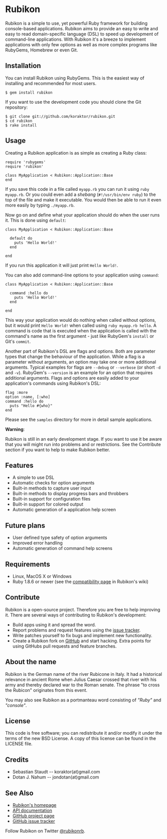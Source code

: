 Rubikon
=======

Rubikon is a simple to use, yet powerful Ruby framework for building
console-based applications.
Rubikon aims to provide an easy to write and easy to read domain-specific
language (DSL) to speed up development of command-line applications. With
Rubikon it's a breeze to implement applications with only few options as well
as more complex programs like RubyGems, Homebrew or even Git.

## Installation

You can install Rubikon using RubyGems. This is the easiest way of installing
and recommended for most users.

    $ gem install rubikon

If you want to use the development code you should clone the Git repository:

    $ git clone git://github.com/koraktor/rubikon.git
    $ cd rubikon
    $ rake install

## Usage

Creating a Rubikon application is as simple as creating a Ruby class:

    require 'rubygems'
    require 'rubikon'

    class MyApplication < Rubikon::Application::Base
    end

If you save this code in a file called `myapp.rb` you can run it using
`ruby myapp.rb`. Or you could even add a *shebang* (`#!/usr/bin/env ruby`) to
the top of the file and make it executable. You would then be able to run it
even more easily by typing `./myapp.rb`.

Now go on and define what your application should do when the user runs it.
This is done using `default`:

    class MyApplication < Rubikon::Application::Base

      default do
        puts 'Hello World!'
      end

    end

If you run this application it will just print `Hello World!`.

You can also add command-line options to your application using `command`:

    class MyApplication < Rubikon::Application::Base

      command :hello do
        puts 'Hello World!'
      end

    end

This way your application would do nothing when called without options, but it
would print `Hello World!` when called using `ruby myapp.rb hello`. A command
is code that is executed when the application is called with the command's name
as the first argument - just like RubyGem's `install` or Git's `commit`.

Another part of Rubikon's DSL are flags and options. Both are parameter types
that change the behaviour of the application. While a flag is a parameter
without arguments, an option may take one or more additional arguments. Typical
examples for flags are `--debug` or `--verbose` (or short `-d` and `-v`).
RubyGem's `--version` is an example for an option that requires additional
arguments.
Flags and options are easily added to your application's commands using
Rubikon's DSL:

    flag :more
    option :name, [:who]
    command :hello do
      puts "Hello #{who}"
    end

Please see the `samples` directory for more in detail sample applications.

**Warning**:

Rubikon is still in an early development stage. If you want to use it be aware
that you will might run into problems and or restrictions. See the Contribute
section if you want to help to make Rubikon better.

## Features

* A simple to use DSL
* Automatic checks for option arguments
* Built-in methods to capture user input
* Built-in methods to display progress bars and throbbers
* Built-in support for configuration files
* Built-in support for colored output
* Automatic generation of a application help screen

## Future plans

* User defined type safety of option arguments
* Improved error handling
* Automatic generation of command help screens

## Requirements

* Linux, MacOS X or Windows
* Ruby 1.8.6 or newer (see the [compatibility page][4] in Rubikon's wiki)

## Contribute

Rubikon is a open-source project. Therefore you are free to help improving it.
There are several ways of contributing to Rubikon's development:

* Build apps using it and spread the word.
* Report problems and request features using the [issue tracker][2].
* Write patches yourself to fix bugs and implement new functionality.
* Create a Rubikon fork on [GitHub][1] and start hacking. Extra points for
  using GitHubs pull requests and feature branches.

## About the name

Rubikon is the German name of the river Rubicone in Italy. It had a historical
relevance in ancient Rome when Julius Caesar crossed that river with his army
and thereby declared war to the Roman senate. The phrase "to cross the Rubicon"
originates from this event.

You may also see Rubikon as a portmanteau word consisting of *"Ruby"* and
*"console"*.

## License

This code is free software; you can redistribute it and/or modify it under the
terms of the new BSD License. A copy of this license can be found in the
LICENSE file.

## Credits

* Sebastian Staudt -- koraktor(at)gmail.com
* Dotan J. Nahum -- jondotan(at)gmail.com

## See Also

* [Rubikon's homepage][3]
* [API documentation](http://www.rdoc.info/projects/koraktor/rubikon)
* [GitHub project page][1]
* [GitHub issue tracker][2]

Follow Rubikon on Twitter [@rubikonrb](http://twitter.com/rubikonrb).

 [1]: http://github.com/koraktor/rubikon
 [2]: http://github.com/koraktor/rubikon/issues
 [3]: http://koraktor.github.com/rubikon
 [4]: http://github.com/koraktor/rubikon/wiki/Compatibility
